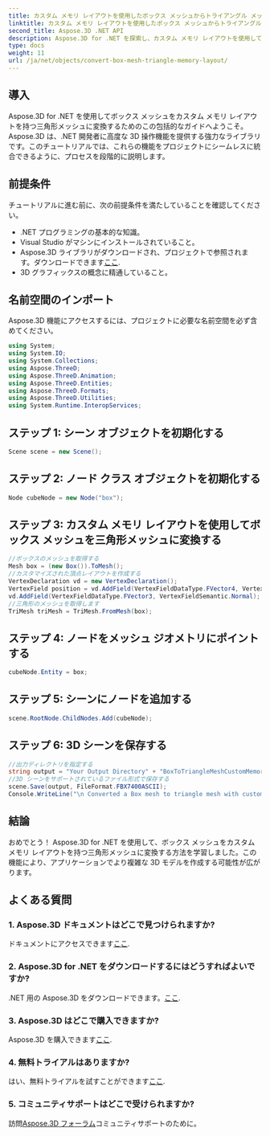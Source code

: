 ```yaml
---
title: カスタム メモリ レイアウトを使用したボックス メッシュからトライアングル メッシュへの変換
linktitle: カスタム メモリ レイアウトを使用したボックス メッシュからトライアングル メッシュへの変換
second_title: Aspose.3D .NET API
description: Aspose.3D for .NET を探索し、カスタム メモリ レイアウトを使用してボックス メッシュを三角形メッシュに変換する方法を学びます。アプリケーションで 3D モデリングを行うための簡単な手順。
type: docs
weight: 11
url: /ja/net/objects/convert-box-mesh-triangle-memory-layout/
---
```

## 導入
Aspose.3D for .NET を使用してボックス メッシュをカスタム メモリ レイアウトを持つ三角形メッシュに変換するためのこの包括的なガイドへようこそ。 Aspose.3D は、.NET 開発者に高度な 3D 操作機能を提供する強力なライブラリです。このチュートリアルでは、これらの機能をプロジェクトにシームレスに統合できるように、プロセスを段階的に説明します。
## 前提条件
チュートリアルに進む前に、次の前提条件を満たしていることを確認してください。
- .NET プログラミングの基本的な知識。
- Visual Studio がマシンにインストールされていること。
-  Aspose.3D ライブラリがダウンロードされ、プロジェクトで参照されます。ダウンロードできます[ここ](https://releases.aspose.com/3d/net/).
- 3D グラフィックスの概念に精通していること。
## 名前空間のインポート
Aspose.3D 機能にアクセスするには、プロジェクトに必要な名前空間を必ず含めてください。
```csharp
using System;
using System.IO;
using System.Collections;
using Aspose.ThreeD;
using Aspose.ThreeD.Animation;
using Aspose.ThreeD.Entities;
using Aspose.ThreeD.Formats;
using Aspose.ThreeD.Utilities;
using System.Runtime.InteropServices;
```
## ステップ 1: シーン オブジェクトを初期化する
```csharp
Scene scene = new Scene();
```
## ステップ 2: ノード クラス オブジェクトを初期化する
```csharp
Node cubeNode = new Node("box");
```
## ステップ 3: カスタム メモリ レイアウトを使用してボックス メッシュを三角形メッシュに変換する
```csharp
//ボックスのメッシュを取得する
Mesh box = (new Box()).ToMesh();
//カスタマイズされた頂点レイアウトを作成する
VertexDeclaration vd = new VertexDeclaration();
VertexField position = vd.AddField(VertexFieldDataType.FVector4, VertexFieldSemantic.Position);
vd.AddField(VertexFieldDataType.FVector3, VertexFieldSemantic.Normal);
//三角形のメッシュを取得します
TriMesh triMesh = TriMesh.FromMesh(box);
```
## ステップ 4: ノードをメッシュ ジオメトリにポイントする
```csharp
cubeNode.Entity = box;
```
## ステップ 5: シーンにノードを追加する
```csharp
scene.RootNode.ChildNodes.Add(cubeNode);
```
## ステップ 6: 3D シーンを保存する
```csharp
//出力ディレクトリを指定する
string output = "Your Output Directory" + "BoxToTriangleMeshCustomMemoryLayoutScene.fbx";
//3D シーンをサポートされているファイル形式で保存する
scene.Save(output, FileFormat.FBX7400ASCII);
Console.WriteLine("\n Converted a Box mesh to triangle mesh with custom memory layout of the vertex successfully.\nFile saved at " + output);
```
## 結論
おめでとう！ Aspose.3D for .NET を使用して、ボックス メッシュをカスタム メモリ レイアウトを持つ三角形メッシュに変換する方法を学習しました。この機能により、アプリケーションでより複雑な 3D モデルを作成する可能性が広がります。
## よくある質問
### 1. Aspose.3D ドキュメントはどこで見つけられますか?
ドキュメントにアクセスできます[ここ](https://reference.aspose.com/3d/net/).
### 2. Aspose.3D for .NET をダウンロードするにはどうすればよいですか?
 .NET 用の Aspose.3D をダウンロードできます。[ここ](https://releases.aspose.com/3d/net/).
### 3. Aspose.3D はどこで購入できますか?
 Aspose.3D を購入できます[ここ](https://purchase.aspose.com/buy).
### 4. 無料トライアルはありますか?
はい、無料トライアルを試すことができます[ここ](https://releases.aspose.com/).
### 5. コミュニティサポートはどこで受けられますか?
訪問[Aspose.3D フォーラム](https://forum.aspose.com/c/3d/18)コミュニティサポートのために。